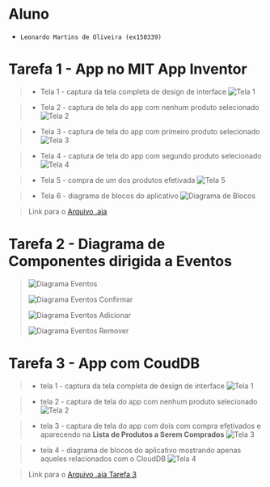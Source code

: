 # Aluno
* `Leonardo Martins de Oliveira (ex150339)`

# Tarefa 1 - App no MIT App Inventor

> * Tela 1 - captura da tela completa de design de interface
> ![Tela 1](images/tela1.png)

> * Tela 2 - captura de tela do app com nenhum produto selecionado
> ![Tela 2](images/tela2.png)

> * Tela 3 - captura de tela do app com primeiro produto selecionado
> ![Tela 3](images/tela3.png)

> * Tela 4 - captura de tela do app com segundo produto selecionado
> ![Tela 4](images/tela4.png)

> * Tela 5 - compra de um dos produtos efetivada
> ![Tela 5](images/tela5.png)

> * Tela 6 - diagrama de blocos do aplicativo
> ![Diagrama de Blocos](images/tela6.png)

> Link para o [Arquivo .aia](app/lab03.aia)

# Tarefa 2 - Diagrama de Componentes dirigida a Eventos

> ![Diagrama Eventos](images/spinner.png)
>
> ![Diagrama Eventos Confirmar](images/botaoConfirmar.png)
>
> ![Diagrama Eventos Adicionar](images/adicionar.png)
>
> ![Diagrama Eventos Remover](images/remover.png)

# Tarefa 3 - App com CoudDB

> * tela 1 - captura da tela completa de design de interface
> ![Tela 1](images/tela1_tarefa3.png)

> * tela 2 - captura de tela do app com nenhum produto selecionado
> ![Tela 2](images/sem_produto.png)

> * tela 3 - captura de tela do app com dois com compra efetivados e aparecendo na **Lista de Produtos a Serem Comprados**
> ![Tela 3](images/com_produto.png)

> * tela 4 - diagrama de blocos do aplicativo mostrando apenas aqueles relacionados com o CloudDB
> ![Tela 4](images/blocos_atividad3.png)

>
> Link para o [Arquivo .aia Tarefa 3](app/lab03_tarefa3.aia)

